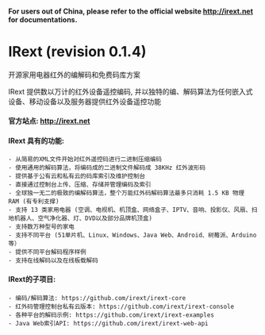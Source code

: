 #### For users out of China, please refer to the official website http://irext.net for documentations.

# IRext (revision 0.1.4)
  开源家用电器红外的编解码和免费码库方案

  IRext 提供数以万计的红外设备遥控编码, 并以独特的编、解码算法为任何嵌入式设备、移动设备以及服务器提供红外设备遥控功能


#### 官方站点: http://irext.net


#### IRext 具有的功能:
    - 从简易的XML文件开始对红外遥控码进行二进制压缩编码
    - 使用通用的解码算法，将编码成的二进制文件解码成 38KHz 红外波形码
    - 提供基于公有云和私有云的码库索引及维护控制台
    - 直接通过控制台上传、压缩、存储并管理编码及索引
    - 全球独一无二的极致的编解码算法，整个万能红外码解码算法最多只消耗 1.5 KB 物理 RAM (有专利支撑)
    - 支持 13 类家用电器 (空调、电视机、机顶盒、网络盒子、IPTV、音响、投影仪、风扇、扫地机器人、空气净化器、灯、DVD以及部分品牌机顶盒)
    - 支持数万种型号的家电
    - 支持不同平台 (51单片机、Linux、Windows、Java Web、Android、树莓派、Arduino等）
    - 提供不同平台解码程序样例
    - 支持在线解码以及在线板载解码


#### IRext的子项目:
    - 编码/解码算法: https://github.com/irext/irext-core
    - 红外码管理控制台私有云版本: https://github.com/irext/irext-console
    - 各种平台的解码示例: https://github.com/irext/irext-examples
    - Java Web索引API: https://github.com/irext/irext-web-api
